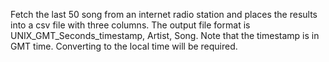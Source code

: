 Fetch the last 50 song from an internet radio station and places the results
into a csv file with three columns. The output file format is UNIX_GMT_Seconds_timestamp, Artist, Song.
Note that the timestamp is in GMT time. Converting to the local time will be required.
